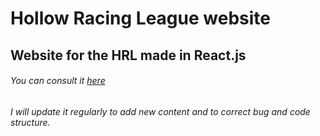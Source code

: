 # Hollow Racing League website
## Website for the HRL made in React.js
###### You can consult it [here](https://hrl-website.vercel.app/)
###### I will update it regularly to add new content and to correct bug and code structure.

